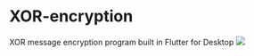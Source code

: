 # XOR-encryption
XOR message encryption program built in Flutter for Desktop
![](XOR_encryption.gif)
